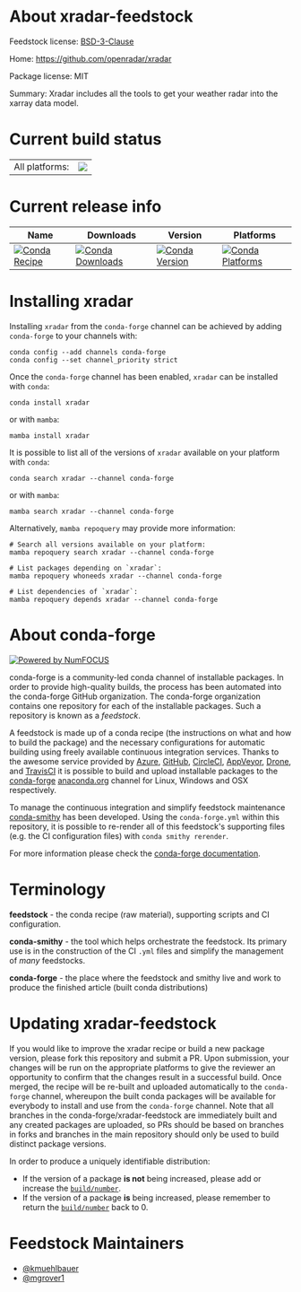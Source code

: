 About xradar-feedstock
======================

Feedstock license: [BSD-3-Clause](https://github.com/conda-forge/xradar-feedstock/blob/main/LICENSE.txt)

Home: https://github.com/openradar/xradar

Package license: MIT

Summary: Xradar includes all the tools to get your weather radar into the xarray data model.

Current build status
====================


<table><tr><td>All platforms:</td>
    <td>
      <a href="https://dev.azure.com/conda-forge/feedstock-builds/_build/latest?definitionId=17354&branchName=main">
        <img src="https://dev.azure.com/conda-forge/feedstock-builds/_apis/build/status/xradar-feedstock?branchName=main">
      </a>
    </td>
  </tr>
</table>

Current release info
====================

| Name | Downloads | Version | Platforms |
| --- | --- | --- | --- |
| [![Conda Recipe](https://img.shields.io/badge/recipe-xradar-green.svg)](https://anaconda.org/conda-forge/xradar) | [![Conda Downloads](https://img.shields.io/conda/dn/conda-forge/xradar.svg)](https://anaconda.org/conda-forge/xradar) | [![Conda Version](https://img.shields.io/conda/vn/conda-forge/xradar.svg)](https://anaconda.org/conda-forge/xradar) | [![Conda Platforms](https://img.shields.io/conda/pn/conda-forge/xradar.svg)](https://anaconda.org/conda-forge/xradar) |

Installing xradar
=================

Installing `xradar` from the `conda-forge` channel can be achieved by adding `conda-forge` to your channels with:

```
conda config --add channels conda-forge
conda config --set channel_priority strict
```

Once the `conda-forge` channel has been enabled, `xradar` can be installed with `conda`:

```
conda install xradar
```

or with `mamba`:

```
mamba install xradar
```

It is possible to list all of the versions of `xradar` available on your platform with `conda`:

```
conda search xradar --channel conda-forge
```

or with `mamba`:

```
mamba search xradar --channel conda-forge
```

Alternatively, `mamba repoquery` may provide more information:

```
# Search all versions available on your platform:
mamba repoquery search xradar --channel conda-forge

# List packages depending on `xradar`:
mamba repoquery whoneeds xradar --channel conda-forge

# List dependencies of `xradar`:
mamba repoquery depends xradar --channel conda-forge
```


About conda-forge
=================

[![Powered by
NumFOCUS](https://img.shields.io/badge/powered%20by-NumFOCUS-orange.svg?style=flat&colorA=E1523D&colorB=007D8A)](https://numfocus.org)

conda-forge is a community-led conda channel of installable packages.
In order to provide high-quality builds, the process has been automated into the
conda-forge GitHub organization. The conda-forge organization contains one repository
for each of the installable packages. Such a repository is known as a *feedstock*.

A feedstock is made up of a conda recipe (the instructions on what and how to build
the package) and the necessary configurations for automatic building using freely
available continuous integration services. Thanks to the awesome service provided by
[Azure](https://azure.microsoft.com/en-us/services/devops/), [GitHub](https://github.com/),
[CircleCI](https://circleci.com/), [AppVeyor](https://www.appveyor.com/),
[Drone](https://cloud.drone.io/welcome), and [TravisCI](https://travis-ci.com/)
it is possible to build and upload installable packages to the
[conda-forge](https://anaconda.org/conda-forge) [anaconda.org](https://anaconda.org/)
channel for Linux, Windows and OSX respectively.

To manage the continuous integration and simplify feedstock maintenance
[conda-smithy](https://github.com/conda-forge/conda-smithy) has been developed.
Using the ``conda-forge.yml`` within this repository, it is possible to re-render all of
this feedstock's supporting files (e.g. the CI configuration files) with ``conda smithy rerender``.

For more information please check the [conda-forge documentation](https://conda-forge.org/docs/).

Terminology
===========

**feedstock** - the conda recipe (raw material), supporting scripts and CI configuration.

**conda-smithy** - the tool which helps orchestrate the feedstock.
                   Its primary use is in the construction of the CI ``.yml`` files
                   and simplify the management of *many* feedstocks.

**conda-forge** - the place where the feedstock and smithy live and work to
                  produce the finished article (built conda distributions)


Updating xradar-feedstock
=========================

If you would like to improve the xradar recipe or build a new
package version, please fork this repository and submit a PR. Upon submission,
your changes will be run on the appropriate platforms to give the reviewer an
opportunity to confirm that the changes result in a successful build. Once
merged, the recipe will be re-built and uploaded automatically to the
`conda-forge` channel, whereupon the built conda packages will be available for
everybody to install and use from the `conda-forge` channel.
Note that all branches in the conda-forge/xradar-feedstock are
immediately built and any created packages are uploaded, so PRs should be based
on branches in forks and branches in the main repository should only be used to
build distinct package versions.

In order to produce a uniquely identifiable distribution:
 * If the version of a package **is not** being increased, please add or increase
   the [``build/number``](https://docs.conda.io/projects/conda-build/en/latest/resources/define-metadata.html#build-number-and-string).
 * If the version of a package **is** being increased, please remember to return
   the [``build/number``](https://docs.conda.io/projects/conda-build/en/latest/resources/define-metadata.html#build-number-and-string)
   back to 0.

Feedstock Maintainers
=====================

* [@kmuehlbauer](https://github.com/kmuehlbauer/)
* [@mgrover1](https://github.com/mgrover1/)


<!-- dummy commit to enable rerendering -->

